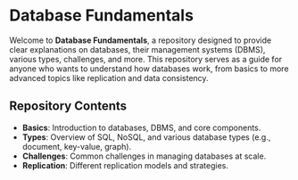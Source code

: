 # Database Fundamentals

Welcome to **Database Fundamentals**, a repository designed to provide clear explanations on databases, their management systems (DBMS), various types, challenges, and more. This repository serves as a guide for anyone who wants to understand how databases work, from basics to more advanced topics like replication and data consistency.

## Repository Contents
- **Basics**: Introduction to databases, DBMS, and core components.
- **Types**: Overview of SQL, NoSQL, and various database types (e.g., document, key-value, graph).
- **Challenges**: Common challenges in managing databases at scale.
- **Replication**: Different replication models and strategies.
